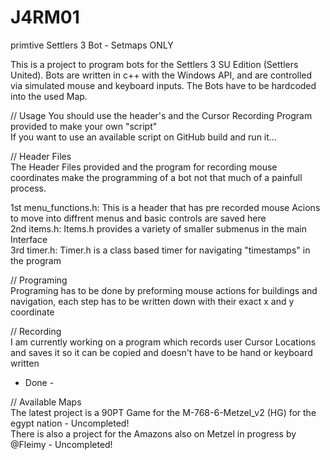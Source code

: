 # J4RM01
primtive Settlers 3 Bot - Setmaps ONLY



This is a project to program bots for the Settlers 3 SU Edition (Settlers United).
Bots are written in c++ with the Windows API, and are controlled via simulated mouse and keyboard inputs. The Bots have to be hardcoded into the used Map. 

 // Usage 
 You should use the header's and the Cursor Recording Program provided to make your own "script"  
 If you want to use an available script on GitHub build and run it...  
 
 // Header Files  
 The Header Files provided and the program for recording mouse coordinates make the programming of a bot not that much of a painfull process.  

 1st menu_functions.h: This is a header that has pre recorded mouse Acions to move into diffrent menus and basic controls are saved here  
 2nd items.h: Items.h provides a variety of smaller submenus in the main Interface  
 3rd timer.h: Timer.h is a class based timer for navigating "timestamps" in the program  

 // Programing  
 Programing has to be done by preforming mouse actions for buildings and navigation, each step has to be written down with their exact x and y coordinate  

// Recording  
I am currently working on a program which records user Cursor Locations and saves it so it can be copied and doesn't have to be hand or keyboard written  
- Done -

// Available Maps  
The latest project is a 90PT Game for the M-768-6-Metzel_v2 (HG) for the egypt nation - Uncompleted!  
There is also a project for the Amazons also on Metzel in progress by @Fleimy - Uncompleted!  
